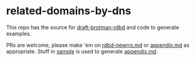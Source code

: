 # related-domains-by-dns

This repo has the source for [draft-brotman-rdbd](https://tools.ietf.org/html/draft-brotman-rdbd)
and code to generate examples.

PRs are welcome, please make 'em on [rdbd-newrrs.md](./rdbd-newrrs.md) or [appendix.md](./appendix.md)
as appropriate. Stuff in [sample](./sample/) is used to generate [appendix.md](./appendix.md).
